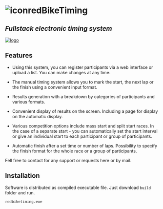 # ![icon](https://remote.rslt.live/static/img/redbiketiming_icon.png)redBikeTiming
## _Fullstack electronic timing system_

[![logo](https://remote.rslt.live/static/img/redbiketiming.png)](https://remote.rslt.live)


## Features
- Using this system, you can register participants via a web interface or upload a list.  You can make changes at any time.
- The manual timing system allows you to mark the start, the next lap or the finish using a convenient input format.
- Results generation with a breakdown by categories of participants and various formats.
- Convenient display of results on the screen. Including a page for display on the automatic display.

- Various competition options include mass start and split start races. In the case of a separate start - you can automatically set the start interval or give an individual start to each participant or group of participants.
- Automatic finish after a set time or number of laps. Possibility to specify the finish format for the whole race or a group of participants.

Fell free to contact for any support or requests here or by mail.


## Installation

Software is distributed as compiled executable file. Just download `build` folder and run.

```sh
redbiketiming.exe
```

